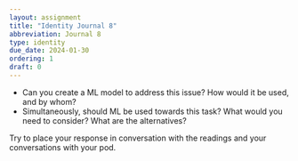 ```yaml
---
layout: assignment
title: "Identity Journal 8"
abbreviation: Journal 8
type: identity
due_date: 2024-01-30
ordering: 1
draft: 0
---
```


- Can you create a ML model to address this issue? How would it be used, and by whom?
- Simultaneously, should ML be used towards this task? What would you need to consider? What are the alternatives?

Try to place your response in conversation with the readings and your conversations with your pod.
